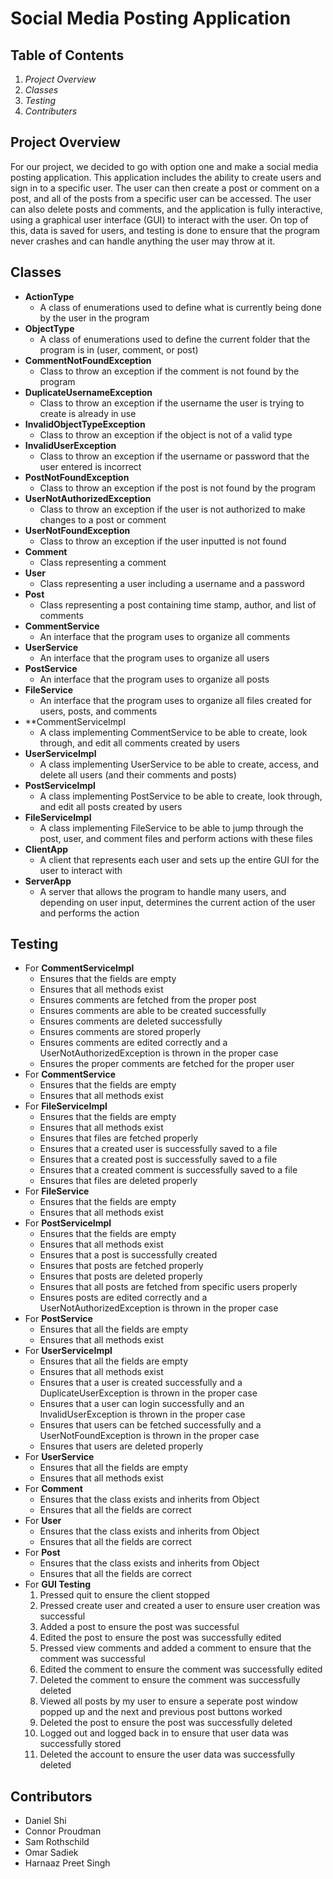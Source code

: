 # Social Media Posting Application

## Table of Contents
1. *Project Overview*
2. *Classes*
3. *Testing*
4. *Contributers*

## Project Overview
For our project, we decided to go with option one and make a social media posting application. This application includes the ability to create users and sign in to a specific user. The user can then create a post or comment on a post, and all of the posts from a specific user can be accessed. The user can also delete posts and comments, and the application is fully interactive, using a graphical user interface (GUI) to interact with the user. On top of this, data is saved for users, and testing is done to ensure that the program never crashes and can handle anything the user may throw at it.

## Classes
* **ActionType**
  * A class of enumerations used to define what is currently being done by the user in the program
* **ObjectType**
  * A class of enumerations used to define the current folder that the program is in (user, comment, or post)
* **CommentNotFoundException**
  * Class to throw an exception if the comment is not found by the program
* **DuplicateUsernameException**
  * Class to throw an exception if the username the user is trying to create is already in use
* **InvalidObjectTypeException**
  * Class to throw an exception if the object is not of a valid type
* **InvalidUserException**
  * Class to throw an exception if the username or password that the user entered is incorrect
* **PostNotFoundException**
  * Class to throw an exception if the post is not found by the program
* **UserNotAuthorizedException**
  * Class to throw an exception if the user is not authorized to make changes to a post or comment
* **UserNotFoundException**
  * Class to throw an exception if the user inputted is not found
* **Comment**
  * Class representing a comment
* **User**
  * Class representing a user including a username and a password
* **Post**
  * Class representing a post containing time stamp, author, and list of comments
* **CommentService**
  * An interface that the program uses to organize all comments
* **UserService**
  * An interface that the program uses to organize all users
* **PostService**
  * An interface that the program uses to organize all posts
* **FileService**
  * An interface that the program uses to organize all files created for users, posts, and comments
* **CommentServiceImpl
  * A class implementing CommentService to be able to create, look through, and edit all comments created by users
* **UserServiceImpl**
  * A class implementing UserService to be able to create, access, and delete all users (and their comments and posts)
* **PostServiceImpl**
  * A class implementing PostService to be able to create, look through, and edit all posts created by users
* **FileServiceImpl**
  * A class implementing FileService to be able to jump through the post, user, and comment files and perform actions with these files
* **ClientApp**
  * A client that represents each user and sets up the entire GUI for the user to interact with
* **ServerApp**
  * A server that allows the program to handle many users, and depending on user input, determines the current action of the user and performs the action
  
## Testing
* For **CommentServiceImpl**
  * Ensures that the fields are empty
  * Ensures that all methods exist
  * Ensures comments are fetched from the proper post
  * Ensures comments are able to be created successfully
  * Ensures comments are deleted successfully
  * Ensures comments are stored properly
  * Ensures comments are edited correctly and a UserNotAuthorizedException is thrown in the proper case
  * Ensures the proper comments are fetched for the proper user
* For **CommentService**
  * Ensures that the fields are empty
  * Ensures that all methods exist
* For **FileServiceImpl**
  * Ensures that the fields are empty
  * Ensures that all methods exist
  * Ensures that files are fetched properly
  * Ensures that a created user is successfully saved to a file
  * Ensures that a created post is successfully saved to a file
  * Ensures that a created comment is successfully saved to a file
  * Ensures that files are deleted properly
* For **FileService**
  * Ensures that the fields are empty
  * Ensures that all methods exist
* For **PostServiceImpl**
  * Ensures that the fields are empty
  * Ensures that all methods exist
  * Ensures that a post is successfully created
  * Ensures that posts are fetched properly
  * Ensures that posts are deleted properly
  * Ensures that all posts are fetched from specific users properly
  * Ensures posts are edited correctly and a UserNotAuthorizedException is thrown in the proper case
* For **PostService**
  * Ensures that all the fields are empty
  * Ensures that all methods exist
* For **UserServiceImpl**
  * Ensures that all the fields are empty
  * Ensures that all methods exist
  * Ensures that a user is created successfully and a DuplicateUserException is thrown in the proper case
  * Ensures that a user can login successfully and an InvalidUserException is thrown in the proper case
  * Ensures that users can be fetched successfully and a UserNotFoundException is thrown in the proper case
  * Ensures that users are deleted properly
* For **UserService**
  * Ensures that all the fields are empty
  * Ensures that all methods exist
* For **Comment**
  * Ensures that the class exists and inherits from Object
  * Ensures that all the fields are correct
* For **User**
  * Ensures that the class exists and inherits from Object
  * Ensures that all the fields are correct
* For **Post**
  * Ensures that the class exists and inherits from Object
  * Ensures that all the fields are correct
* For **GUI Testing**
  1. Pressed quit to ensure the client stopped
  2. Pressed create user and created a user to ensure user creation was successful
  3. Added a post to ensure the post was successful
  4. Edited the post to ensure the post was successfully edited
  5. Pressed view comments and added a comment to ensure that the comment was successful
  6. Edited the comment to ensure the comment was successfully edited
  7. Deleted the comment to ensure the comment was successfully deleted
  8. Viewed all posts by my user to ensure a seperate post window popped up and the next and previous post buttons worked
  9. Deleted the post to ensure the post was successfully deleted
  10. Logged out and logged back in to ensure that user data was successfully stored
  11. Deleted the account to ensure the user data was successfully deleted

## Contributors
* Daniel Shi
* Connor Proudman
* Sam Rothschild
* Omar Sadiek
* Harnaaz Preet Singh
